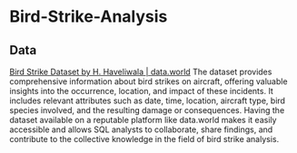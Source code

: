 # Bird-Strike-Analysis

## Data
[Bird Strike Dataset by H. Haveliwala | data.world](https://data.world/hhaveliw/data-visualization-bird-strike)
The dataset provides comprehensive information about bird strikes on aircraft, offering valuable insights into the occurrence, location, and impact of these incidents. It includes relevant attributes such as date, time, location, aircraft type, bird species involved, and the resulting damage or consequences. Having the dataset available on a reputable platform like data.world makes it easily accessible and allows SQL analysts to collaborate, share findings, and contribute to the collective knowledge in the field of bird strike analysis.
